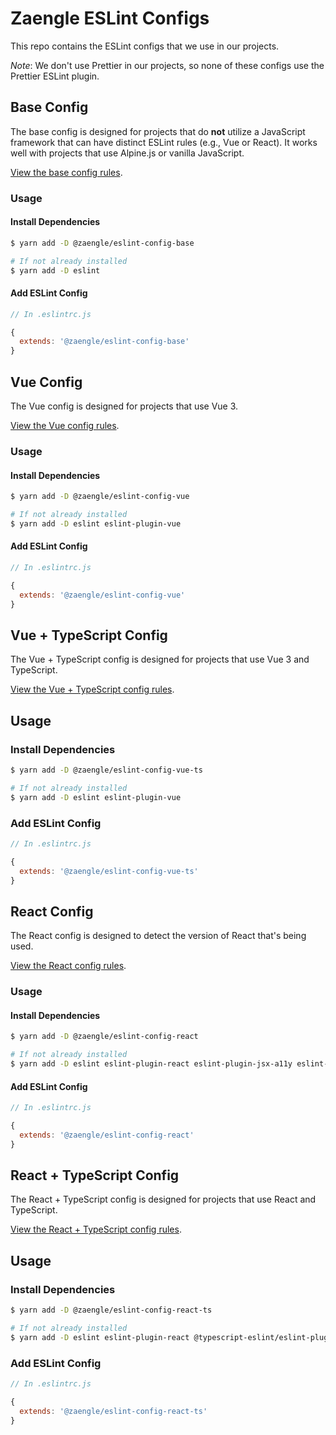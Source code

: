 # Zaengle ESLint Configs

This repo contains the ESLint configs that we use in our projects.

_Note_: We don't use Prettier in our projects, so none of these configs use the Prettier ESLint plugin.

## Base Config

The base config is designed for projects that do **not** utilize a JavaScript framework that can have distinct ESLint rules (e.g., Vue or React). It works well with projects that use Alpine.js or vanilla JavaScript.

[View the base config rules](packages/eslint-config-base/lib/.eslintrc.js).

### Usage

#### Install Dependencies

```bash
$ yarn add -D @zaengle/eslint-config-base

# If not already installed
$ yarn add -D eslint
```

#### Add ESLint Config

```js
// In .eslintrc.js

{
  extends: '@zaengle/eslint-config-base'
}
```

## Vue Config

The Vue config is designed for projects that use Vue 3.

[View the Vue config rules](packages/eslint-config-vue/lib/.eslintrc.js).

### Usage

#### Install Dependencies

```bash
$ yarn add -D @zaengle/eslint-config-vue

# If not already installed
$ yarn add -D eslint eslint-plugin-vue
```

#### Add ESLint Config

```js
// In .eslintrc.js

{
  extends: '@zaengle/eslint-config-vue'
}
```

## Vue + TypeScript Config

The Vue + TypeScript config is designed for projects that use Vue 3 and TypeScript.

[View the Vue + TypeScript config rules](packages/eslint-config-vue-ts/lib/.eslintrc.js).

## Usage

### Install Dependencies

```bash
$ yarn add -D @zaengle/eslint-config-vue-ts

# If not already installed
$ yarn add -D eslint eslint-plugin-vue
```

### Add ESLint Config

```js
// In .eslintrc.js

{
  extends: '@zaengle/eslint-config-vue-ts'
}
```

## React Config

The React config is designed to detect the version of React that's being used.

[View the React config rules](packages/eslint-config-react/lib/.eslintrc.js).

### Usage

#### Install Dependencies

```bash
$ yarn add -D @zaengle/eslint-config-react

# If not already installed
$ yarn add -D eslint eslint-plugin-react eslint-plugin-jsx-a11y eslint-plugin-react-hooks
```

#### Add ESLint Config

```js
// In .eslintrc.js

{
  extends: '@zaengle/eslint-config-react'
}
```

## React + TypeScript Config

The React + TypeScript config is designed for projects that use React and TypeScript.

[View the React + TypeScript config rules](packages/eslint-config-react-ts/lib/.eslintrc.js).

## Usage

### Install Dependencies

```bash
$ yarn add -D @zaengle/eslint-config-react-ts

# If not already installed
$ yarn add -D eslint eslint-plugin-react @typescript-eslint/eslint-plugin eslint-plugin-jsx-a11y eslint-plugin-react-hooks
```

### Add ESLint Config

```js
// In .eslintrc.js

{
  extends: '@zaengle/eslint-config-react-ts'
}
```
